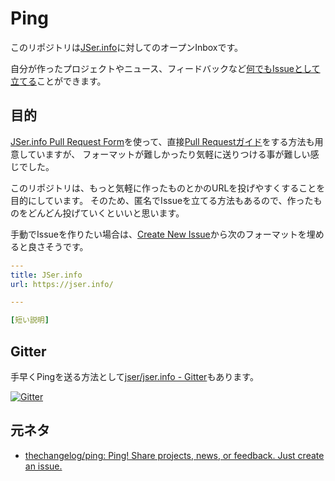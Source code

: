 # Ping

このリポジトリは[JSer.info](https://jser.info/ "JSer.info")に対してのオープンInboxです。

自分が作ったプロジェクトやニュース、フィードバックなど[何でもIssueとして立てる](https://github.com/jser/ping/issues/new)ことができます。

## 目的

[JSer.info Pull Request Form](https://jser.info/contributing/ "JSer.info Pull Request Form")を使って、直接[Pull Requestガイド](https://github.com/jser/jser.info/blob/gh-pages/CONTRIBUTING.md "Pull Requestガイド")をする方法も用意していますが、
フォーマットが難しかったり気軽に送りつける事が難しい感じでした。

このリポジトリは、もっと気軽に作ったものとかのURLを投げやすくすることを目的にしています。
そのため、匿名でIssueを立てる方法もあるので、作ったものをどんどん投げていくといいと思います。

手動でIssueを作りたい場合は、[Create New Issue](https://github.com/jser/ping/issues/new?body=---%0D%0Atitle%3A+JSer.info%0D%0Aurl%3A+https%3A%2F%2Fjser.info%2F%0D%0A%0D%0A---%0D%0A%0D%0A%5B%E7%9F%AD%E3%81%84%E8%AA%AC%E6%98%8E%5D)から次のフォーマットを埋めると良さそうです。

```yaml
---
title: JSer.info
url: https://jser.info/

---

[短い説明]
```


## Gitter

手早くPingを送る方法として[jser/jser.info - Gitter](https://gitter.im/jser/jser.info?source=orgpage "jser/jser.info - Gitter")もあります。

[![Gitter](https://badges.gitter.im/jser/jser.info.svg)](https://gitter.im/jser/jser.info)


## 元ネタ

- [thechangelog/ping: Ping! Share projects, news, or feedback. Just create an issue.](https://github.com/thechangelog/ping "thechangelog/ping: Ping! Share projects, news, or feedback. Just create an issue.")
